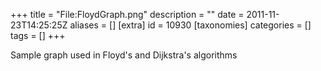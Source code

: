+++
title = "File:FloydGraph.png"
description = ""
date = 2011-11-23T14:25:25Z
aliases = []
[extra]
id = 10930
[taxonomies]
categories = []
tags = []
+++

Sample graph used in Floyd's and Dijkstra's algorithms
